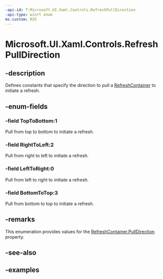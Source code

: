 ```yaml
---
-api-id: T:Microsoft.UI.Xaml.Controls.RefreshPullDirection
-api-type: winrt enum
ms.custom: RS5
---
```

<!-- Enumeration syntax.
public enum RefreshPullDirection : int 
-->

# Microsoft.UI.Xaml.Controls.RefreshPullDirection


## -description

Defines constants that specify the direction to pull a [RefreshContainer](refreshcontainer.md) to initiate a refresh.


## -enum-fields

### -field TopToBottom:1

Pull from top to bottom to initiate a refresh.


### -field RightToLeft:2

Pull from right to left to initiate a refresh.


### -field LeftToRight:0

Pull from left to right to initiate a refresh.


### -field BottomToTop:3

Pull from bottom to top to initiate a refresh.


## -remarks

This enumeration provides values for the [RefreshContainer.PullDirection](refreshcontainer_pulldirection.md) property.


## -see-also


## -examples



